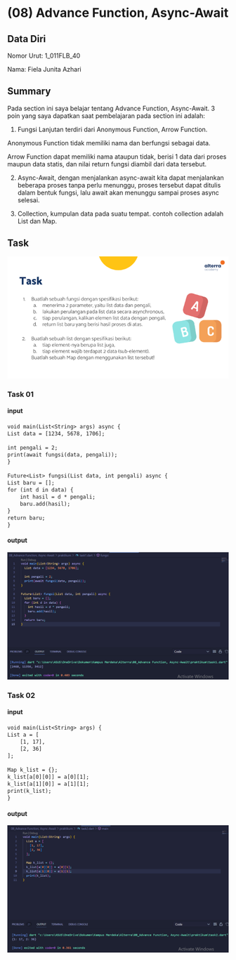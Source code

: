 # (08) Advance Function, Async-Await
## Data Diri
Nomor Urut: 1_011FLB_40

Nama: Fiela Junita Azhari

## Summary
Pada section ini saya belajar tentang Advance Function, Async-Await.
3 poin yang saya dapatkan saat pembelajaran pada section ini adalah:
1. Fungsi Lanjutan terdiri dari Anonymous Function, Arrow Function.

Anonymous Function tidak memiliki nama dan berfungsi sebagai data.

Arrow Function dapat memiliki nama ataupun tidak, berisi 1 data dari proses maupun data statis, dan nilai return fungsi diambil dari data tersebut.

2. Async-Await, dengan menjalankan async-await kita dapat menjalankan beberapa proses tanpa perlu menunggu, proses tersebut dapat ditulis dalam bentuk fungsi, lalu await akan menunggu sampai proses async selesai.

3. Collection, kumpulan data pada suatu tempat. contoh collection adalah List dan Map.

## Task
![soal](screenshots/soaltask.png)
### Task 01
#### input
    void main(List<String> args) async {
    List data = [1234, 5678, 1706];

    int pengali = 2;
    print(await fungsi(data, pengali));
    }

    Future<List> fungsi(List data, int pengali) async {
    List baru = [];
    for (int d in data) {
        int hasil = d * pengali;
        baru.add(hasil);
    }
    return baru;
    }
#### output
![task1](screenshots/task1.png)


### Task 02
#### input
    void main(List<String> args) {
    List a = [
        [1, 17],
        [2, 36]
    ];

    Map k_list = {};
    k_list[a[0][0]] = a[0][1];
    k_list[a[1][0]] = a[1][1];
    print(k_list);
    }
#### output
![task2](screenshots/task2.png)